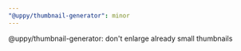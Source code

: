 ```yaml
---
"@uppy/thumbnail-generator": minor
---
```


@uppy/thumbnail-generator: don't enlarge already small thumbnails
